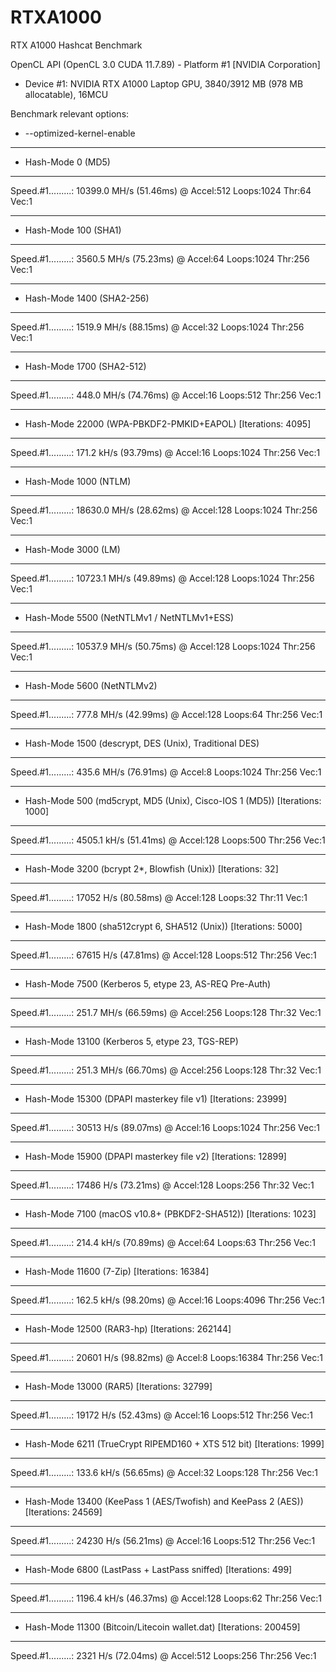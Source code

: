 # RTXA1000
RTX A1000 Hashcat Benchmark

OpenCL API (OpenCL 3.0 CUDA 11.7.89) - Platform #1 [NVIDIA Corporation]
* Device #1: NVIDIA RTX A1000 Laptop GPU, 3840/3912 MB (978 MB allocatable), 16MCU

Benchmark relevant options:
* --optimized-kernel-enable

-------------------
* Hash-Mode 0 (MD5)
-------------------

Speed.#1.........: 10399.0 MH/s (51.46ms) @ Accel:512 Loops:1024 Thr:64 Vec:1

----------------------
* Hash-Mode 100 (SHA1)
----------------------

Speed.#1.........:  3560.5 MH/s (75.23ms) @ Accel:64 Loops:1024 Thr:256 Vec:1

---------------------------
* Hash-Mode 1400 (SHA2-256)
---------------------------

Speed.#1.........:  1519.9 MH/s (88.15ms) @ Accel:32 Loops:1024 Thr:256 Vec:1

---------------------------
* Hash-Mode 1700 (SHA2-512)
---------------------------

Speed.#1.........:   448.0 MH/s (74.76ms) @ Accel:16 Loops:512 Thr:256 Vec:1

-------------------------------------------------------------
* Hash-Mode 22000 (WPA-PBKDF2-PMKID+EAPOL) [Iterations: 4095]
-------------------------------------------------------------

Speed.#1.........:   171.2 kH/s (93.79ms) @ Accel:16 Loops:1024 Thr:256 Vec:1

-----------------------
* Hash-Mode 1000 (NTLM)
-----------------------

Speed.#1.........: 18630.0 MH/s (28.62ms) @ Accel:128 Loops:1024 Thr:256 Vec:1

---------------------
* Hash-Mode 3000 (LM)
---------------------

Speed.#1.........: 10723.1 MH/s (49.89ms) @ Accel:128 Loops:1024 Thr:256 Vec:1

--------------------------------------------
* Hash-Mode 5500 (NetNTLMv1 / NetNTLMv1+ESS)
--------------------------------------------

Speed.#1.........: 10537.9 MH/s (50.75ms) @ Accel:128 Loops:1024 Thr:256 Vec:1

----------------------------
* Hash-Mode 5600 (NetNTLMv2)
----------------------------

Speed.#1.........:   777.8 MH/s (42.99ms) @ Accel:128 Loops:64 Thr:256 Vec:1

--------------------------------------------------------
* Hash-Mode 1500 (descrypt, DES (Unix), Traditional DES)
--------------------------------------------------------

Speed.#1.........:   435.6 MH/s (76.91ms) @ Accel:8 Loops:1024 Thr:256 Vec:1

------------------------------------------------------------------------------
* Hash-Mode 500 (md5crypt, MD5 (Unix), Cisco-IOS $1$ (MD5)) [Iterations: 1000]
------------------------------------------------------------------------------

Speed.#1.........:  4505.1 kH/s (51.41ms) @ Accel:128 Loops:500 Thr:256 Vec:1

----------------------------------------------------------------
* Hash-Mode 3200 (bcrypt $2*$, Blowfish (Unix)) [Iterations: 32]
----------------------------------------------------------------

Speed.#1.........:    17052 H/s (80.58ms) @ Accel:128 Loops:32 Thr:11 Vec:1

--------------------------------------------------------------------
* Hash-Mode 1800 (sha512crypt $6$, SHA512 (Unix)) [Iterations: 5000]
--------------------------------------------------------------------

Speed.#1.........:    67615 H/s (47.81ms) @ Accel:128 Loops:512 Thr:256 Vec:1

--------------------------------------------------------
* Hash-Mode 7500 (Kerberos 5, etype 23, AS-REQ Pre-Auth)
--------------------------------------------------------

Speed.#1.........:   251.7 MH/s (66.59ms) @ Accel:256 Loops:128 Thr:32 Vec:1

-------------------------------------------------
* Hash-Mode 13100 (Kerberos 5, etype 23, TGS-REP)
-------------------------------------------------

Speed.#1.........:   251.3 MH/s (66.70ms) @ Accel:256 Loops:128 Thr:32 Vec:1

---------------------------------------------------------------
* Hash-Mode 15300 (DPAPI masterkey file v1) [Iterations: 23999]
---------------------------------------------------------------

Speed.#1.........:    30513 H/s (89.07ms) @ Accel:16 Loops:1024 Thr:256 Vec:1

---------------------------------------------------------------
* Hash-Mode 15900 (DPAPI masterkey file v2) [Iterations: 12899]
---------------------------------------------------------------

Speed.#1.........:    17486 H/s (73.21ms) @ Accel:128 Loops:256 Thr:32 Vec:1

------------------------------------------------------------------
* Hash-Mode 7100 (macOS v10.8+ (PBKDF2-SHA512)) [Iterations: 1023]
------------------------------------------------------------------

Speed.#1.........:   214.4 kH/s (70.89ms) @ Accel:64 Loops:63 Thr:256 Vec:1

---------------------------------------------
* Hash-Mode 11600 (7-Zip) [Iterations: 16384]
---------------------------------------------

Speed.#1.........:   162.5 kH/s (98.20ms) @ Accel:16 Loops:4096 Thr:256 Vec:1

------------------------------------------------
* Hash-Mode 12500 (RAR3-hp) [Iterations: 262144]
------------------------------------------------

Speed.#1.........:    20601 H/s (98.82ms) @ Accel:8 Loops:16384 Thr:256 Vec:1

--------------------------------------------
* Hash-Mode 13000 (RAR5) [Iterations: 32799]
--------------------------------------------

Speed.#1.........:    19172 H/s (52.43ms) @ Accel:16 Loops:512 Thr:256 Vec:1

-----------------------------------------------------------------------
* Hash-Mode 6211 (TrueCrypt RIPEMD160 + XTS 512 bit) [Iterations: 1999]
-----------------------------------------------------------------------

Speed.#1.........:   133.6 kH/s (56.65ms) @ Accel:32 Loops:128 Thr:256 Vec:1

-----------------------------------------------------------------------------------
* Hash-Mode 13400 (KeePass 1 (AES/Twofish) and KeePass 2 (AES)) [Iterations: 24569]
-----------------------------------------------------------------------------------

Speed.#1.........:    24230 H/s (56.21ms) @ Accel:16 Loops:512 Thr:256 Vec:1

----------------------------------------------------------------
* Hash-Mode 6800 (LastPass + LastPass sniffed) [Iterations: 499]
----------------------------------------------------------------

Speed.#1.........:  1196.4 kH/s (46.37ms) @ Accel:128 Loops:62 Thr:256 Vec:1

--------------------------------------------------------------------
* Hash-Mode 11300 (Bitcoin/Litecoin wallet.dat) [Iterations: 200459]
--------------------------------------------------------------------

Speed.#1.........:     2321 H/s (72.04ms) @ Accel:512 Loops:256 Thr:256 Vec:1
